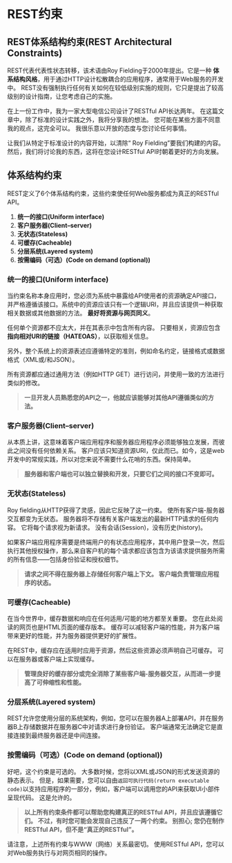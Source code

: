 # REST约束
## REST体系结构约束(REST Architectural Constraints)  
REST代表代表性状态转移，该术语由Roy Fielding于2000年提出。它是一种 **体系结构风格**，用于通过HTTP设计松散耦合的应用程序，通常用于Web服务的开发中。 REST没有强制执行任何有关如何在较低级别实施的规则，它只是提出了较高级别的设计指南，让您考虑自己的实施。  

在上一份工作中，我为一家大型电信公司设计了RESTful API长达两年。 在这篇文章中，除了标准的设计实践之外，我将分享我的想法。 您可能在某些方面不同意我的观点，这完全可以。 我很乐意以开放的态度与您讨论任何事情。  

让我们从特定于标准设计的内容开始，以清除“ Roy Fielding”要我们构建的内容。 然后，我们将讨论我的东西，这将在您设计RESTful API时朝着更好的方向发展。  

## 体系结构约束

REST定义了6个体系结构约束，这些约束使任何Web服务都成为真正的RESTful API。  
1. **统一的接口(Uniform interface)**  
2. **客户服务器(Client–server)**  
3. **无状态(Stateless)**  
4. **可缓存(Cacheable)**  
5. **分层系统(Layered system)**  
6. **按需编码（可选）(Code on demand (optional))**  

### 统一的接口(Uniform interface)  
当约束名称本身应用时，您必须为系统中暴露给API使用者的资源确定API接口，并严格遵循该接口。系统中的资源应该只有一个逻辑URI，并且应该提供一种获取相关数据或其他数据的方法。 **最好将资源与网页同义**。  

任何单个资源都不应太大，并在其表示中包含所有内容。 只要相关，资源应包含 **指向相对URI的链接（HATEOAS）**，以获取相关信息。  

另外，整个系统上的资源表述应遵循特定的准则，例如命名约定，链接格式或数据格式（XML或/和JSON）。  

所有资源都应通过通用方法（例如HTTP GET）进行访问，并使用一致的方法进行类似的修改。  

 >**一旦开发人员熟悉您的API之一，他就应该能够对其他API遵循类似的方法。**  

### 客户服务器(Client–server)
从本质上讲，这意味着客户端应用程序和服务器应用程序必须能够独立发展，而彼此之间没有任何依赖关系。 客户应该只知道资源URI，仅此而已。如今，这是web开发中的常规实践，所以对您来说不需要什么花哨的东西。保持简单。  

 >**服务器和客户端也可以独立替换和开发，只要它们之间的接口不变即可。**  
 
 
### 无状态(Stateless)

Roy fielding从HTTP获得了灵感，因此它反映了这一约束。 使所有客户端-服务器交互都变为无状态。 服务器将不存储有关客户端发出的最新HTTP请求的任何内容。 它将每个请求视为新请求。 没有会话(Session)，没有历史(history)。  

如果客户端应用程序需要是终端用户的有状态应用程序，其中用户登录一次，然后执行其他授权操作，那么来自客户机的每个请求都应该包含为该请求提供服务所需的所有信息——包括身份验证和授权细节。  

 >**请求之间不得在服务器上存储任何客户端上下文。 客户端负责管理应用程序的状态。**  

### 可缓存(Cacheable)

在当今世界中，缓存数据和响应在任何适用/可能的地方都至关重要。 您在此处阅读的网页也是HTML页面的缓存版本。 缓存可以减轻客户端的性能，并为客户端带来更好的性能，并为服务器提供更好的扩展性。  

在REST中，缓存应在适用时应用于资源，然后这些资源必须声明自己可缓存。 可以在服务器或客户端上实现缓存。  

 >**管理良好的缓存部分或完全消除了某些客户端-服务器交互，从而进一步提高了可伸缩性和性能。**  


### 分层系统(Layered system)

REST允许您使用分层的系统架构，例如，您可以在服务器A上部署API，并在服务器B上存储数据并在服务器C中对请求进行身份验证。 客户端通常无法确定它是直接连接到最终服务器还是中间连接。  

### 按需编码（可选）(Code on demand (optional)) 

好吧，这个约束是可选的。 大多数时候，您将以XML或JSON的形式发送资源的静态表示。 但是，如果需要，您可以自由`返回可执行代码(return executable code)`以支持应用程序的一部分，例如，客户端可以调用您的API来获取UI小部件呈现代码。 这是允许的。  


 >**以上所有约束条件都可以帮助您构建真正的RESTful API，并且应该遵循它们。 不过，有时您可能会发现自己违反了一两个约束。 别担心; 您仍在制作RESTful API，但不是“真正的RESTful”。**  

请注意，上述所有约束与WWW（网络）关系最密切。 使用RESTful API，您可以对Web服务执行与对网页相同的操作。  






